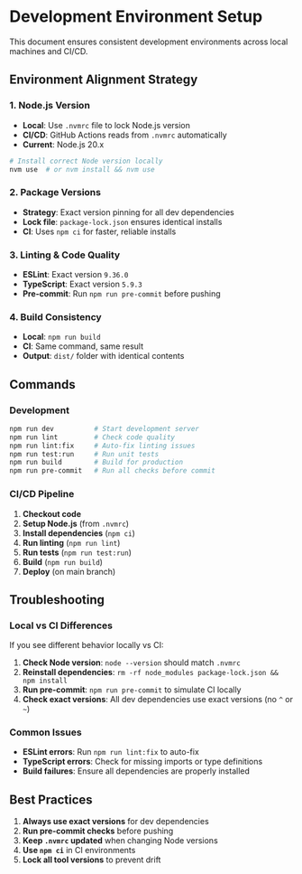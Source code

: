 # Development Environment Setup

This document ensures consistent development environments across local machines and CI/CD.

## Environment Alignment Strategy

### 1. Node.js Version
- **Local**: Use `.nvmrc` file to lock Node.js version
- **CI/CD**: GitHub Actions reads from `.nvmrc` automatically
- **Current**: Node.js 20.x

```bash
# Install correct Node version locally
nvm use  # or nvm install && nvm use
```

### 2. Package Versions
- **Strategy**: Exact version pinning for all dev dependencies
- **Lock file**: `package-lock.json` ensures identical installs
- **CI**: Uses `npm ci` for faster, reliable installs

### 3. Linting & Code Quality
- **ESLint**: Exact version `9.36.0`
- **TypeScript**: Exact version `5.9.3`
- **Pre-commit**: Run `npm run pre-commit` before pushing

### 4. Build Consistency
- **Local**: `npm run build`
- **CI**: Same command, same result
- **Output**: `dist/` folder with identical contents

## Commands

### Development
```bash
npm run dev          # Start development server
npm run lint         # Check code quality
npm run lint:fix     # Auto-fix linting issues
npm run test:run     # Run unit tests
npm run build        # Build for production
npm run pre-commit   # Run all checks before commit
```

### CI/CD Pipeline
1. **Checkout code**
2. **Setup Node.js** (from `.nvmrc`)
3. **Install dependencies** (`npm ci`)
4. **Run linting** (`npm run lint`)
5. **Run tests** (`npm run test:run`)
6. **Build** (`npm run build`)
7. **Deploy** (on main branch)

## Troubleshooting

### Local vs CI Differences
If you see different behavior locally vs CI:

1. **Check Node version**: `node --version` should match `.nvmrc`
2. **Reinstall dependencies**: `rm -rf node_modules package-lock.json && npm install`
3. **Run pre-commit**: `npm run pre-commit` to simulate CI locally
4. **Check exact versions**: All dev dependencies use exact versions (no `^` or `~`)

### Common Issues
- **ESLint errors**: Run `npm run lint:fix` to auto-fix
- **TypeScript errors**: Check for missing imports or type definitions
- **Build failures**: Ensure all dependencies are properly installed

## Best Practices

1. **Always use exact versions** for dev dependencies
2. **Run pre-commit checks** before pushing
3. **Keep `.nvmrc` updated** when changing Node versions
4. **Use `npm ci`** in CI environments
5. **Lock all tool versions** to prevent drift
